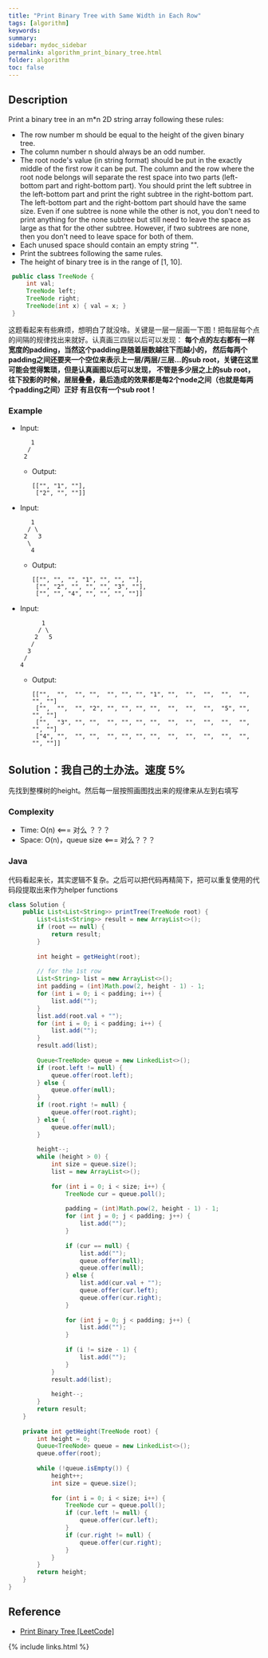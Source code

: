 ```yaml
---
title: "Print Binary Tree with Same Width in Each Row"
tags: [algorithm]
keywords:
summary:
sidebar: mydoc_sidebar
permalink: algorithm_print_binary_tree.html
folder: algorithm
toc: false
---
```


## Description
Print a binary tree in an m*n 2D string array following these rules:
* The row number m should be equal to the height of the given binary tree.
* The column number n should always be an odd number.
* The root node's value (in string format) should be put in the exactly middle of the first row it can be put. The column and the row where the root node belongs will separate the rest space into two parts (left-bottom part and right-bottom part). You should print the left subtree in the left-bottom part and print the right subtree in the right-bottom part. The left-bottom part and the right-bottom part should have the same size. Even if one subtree is none while the other is not, you don't need to print anything for the none subtree but still need to leave the space as large as that for the other subtree. However, if two subtrees are none, then you don't need to leave space for both of them.
* Each unused space should contain an empty string "".
* Print the subtrees following the same rules.
* The height of binary tree is in the range of [1, 10].

```java
 public class TreeNode {
     int val;
     TreeNode left;
     TreeNode right;
     TreeNode(int x) { val = x; }
 }
```

这题看起来有些麻烦，想明白了就没啥。关键是一层一层画一下图！把每层每个点的间隔的规律找出来就好。认真画三四层以后可以发现：
**每个点的左右都有一样宽度的padding，当然这个padding是随着层数越往下而越小的，
然后每两个padding之间还要夹一个空位来表示上一层/两层/三层...的sub root，关键在这里可能会觉得繁琐，但是认真画图以后可以发现，
不管是多少层之上的sub root，往下投影的时候，层层叠叠，最后造成的效果都是每2个node之间（也就是每两个padding之间）正好
有且仅有一个sub root！**

### Example
* Input: 
  ```
     1
    /
   2
  ```
  * Output: 
    ```
    [["", "1", ""],
     ["2", "", ""]]
    ```

* Input: 
  ```
     1
    / \
   2   3
    \
     4
  ```
  * Output: 
    ```
    [["", "", "", "1", "", "", ""],
     ["", "2", "", "", "", "3", ""],
     ["", "", "4", "", "", "", ""]]
    ```
     
* Input: 
  ```
        1
       / \
      2   5
     / 
    3 
   / 
  4 
  ```
  * Output: 
    ```
    [["",  "",  "", "",  "", "", "", "1", "",  "",  "",  "",  "", "", ""]
     ["",  "",  "", "2", "", "", "", "",  "",  "",  "",  "5", "", "", ""]
     ["",  "3", "", "",  "", "", "", "",  "",  "",  "",  "",  "", "", ""]
     ["4", "",  "", "",  "", "", "", "",  "",  "",  "",  "",  "", "", ""]]
    ```

## Solution：我自己的土办法。速度 5%
先找到整棵树的height。然后每一层按照画图找出来的规律来从左到右填写

### Complexity
* Time: O(n) <=== 对么 ？？？
* Space: O(n)，queue size <=== 对么？？？

### Java
代码看起来长，其实逻辑不复杂。之后可以把代码再精简下，把可以重复使用的代码段提取出来作为helper functions
```java
class Solution {
    public List<List<String>> printTree(TreeNode root) {
        List<List<String>> result = new ArrayList<>();
        if (root == null) {
            return result;
        }
        
        int height = getHeight(root);
        
        // for the 1st row
        List<String> list = new ArrayList<>();
        int padding = (int)Math.pow(2, height - 1) - 1;
        for (int i = 0; i < padding; i++) {
            list.add("");
        }
        list.add(root.val + "");
        for (int i = 0; i < padding; i++) {
            list.add("");
        }
        result.add(list);
        
        Queue<TreeNode> queue = new LinkedList<>();
        if (root.left != null) {
            queue.offer(root.left);
        } else {
            queue.offer(null);
        }
        if (root.right != null) {
            queue.offer(root.right);
        } else {
            queue.offer(null);
        }
        
        height--;
        while (height > 0) {
            int size = queue.size();
            list = new ArrayList<>();
            
            for (int i = 0; i < size; i++) {
                TreeNode cur = queue.poll();
                
                padding = (int)Math.pow(2, height - 1) - 1;
                for (int j = 0; j < padding; j++) {
                    list.add("");
                }
                
                if (cur == null) {
                    list.add("");
                    queue.offer(null);
                    queue.offer(null);
                } else {
                    list.add(cur.val + "");
                    queue.offer(cur.left);
                    queue.offer(cur.right);
                }
                
                for (int j = 0; j < padding; j++) {
                    list.add("");
                }
                
                if (i != size - 1) {
                    list.add("");
                }
            }
            result.add(list);
            
            height--;
        }
        return result;
    }
    
    private int getHeight(TreeNode root) {
        int height = 0;
        Queue<TreeNode> queue = new LinkedList<>();
        queue.offer(root);
        
        while (!queue.isEmpty()) {
            height++;
            int size = queue.size();
            
            for (int i = 0; i < size; i++) {
                TreeNode cur = queue.poll();
                if (cur.left != null) {
                    queue.offer(cur.left);
                }
                if (cur.right != null) {
                    queue.offer(cur.right);
                }
            }
        }
        return height;
    }
}
```

## Reference
* [Print Binary Tree [LeetCode]](https://leetcode.com/problems/print-binary-tree/description/)

{% include links.html %}

